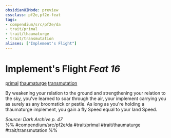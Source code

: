 ```yaml
---
obsidianUIMode: preview
cssclass: pf2e,pf2e-feat
tags:
- compendium/src/pf2e/da
- trait/primal
- trait/thaumaturge
- trait/transmutation
aliases: ["Implement's Flight"]
---
```

# Implement's Flight  *Feat 16*  
[primal](rules/traits/primal.md "Primal Tradition Trait")  [thaumaturge](rules/traits/thaumaturge-da.md "Thaumaturge Class Trait")  [transmutation](rules/traits/transmutation.md "Transmutation School Trait")  


By weakening your relation to the ground and strengthening your relation to the sky, you've learned to soar through the air, your implement carrying you as surely as any broomstick or pestle. As long as you're holding a thaumaturge implement, you gain a fly Speed equal to your land Speed.

*Source: Dark Archive p. 47*  
%% #compendium/src/pf2e/da #trait/primal #trait/thaumaturge #trait/transmutation %%